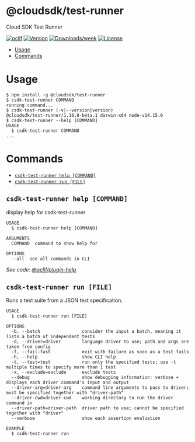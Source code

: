 @cloudsdk/test-runner
=====================

Cloud SDK Test Runner

[![oclif](https://img.shields.io/badge/cli-oclif-brightgreen.svg)](https://oclif.io)
[![Version](https://img.shields.io/npm/v/@cloudsdk/test-runner.svg)](https://npmjs.org/package/@cloudsdk/test-runner)
[![Downloads/week](https://img.shields.io/npm/dw/@cloudsdk/test-runner.svg)](https://npmjs.org/package/@cloudsdk/test-runner)
[![License](https://img.shields.io/npm/l/@cloudsdk/test-runner.svg)](https://github.com///blob/master/package.json)

<!-- toc -->
* [Usage](#usage)
* [Commands](#commands)
<!-- tocstop -->
# Usage
<!-- usage -->
```sh-session
$ npm install -g @cloudsdk/test-runner
$ csdk-test-runner COMMAND
running command...
$ csdk-test-runner (-v|--version|version)
@cloudsdk/test-runner/1.10.0-beta.1 darwin-x64 node-v14.15.0
$ csdk-test-runner --help [COMMAND]
USAGE
  $ csdk-test-runner COMMAND
...
```
<!-- usagestop -->
# Commands
<!-- commands -->
* [`csdk-test-runner help [COMMAND]`](#csdk-test-runner-help-command)
* [`csdk-test-runner run [FILE]`](#csdk-test-runner-run-file)

## `csdk-test-runner help [COMMAND]`

display help for csdk-test-runner

```
USAGE
  $ csdk-test-runner help [COMMAND]

ARGUMENTS
  COMMAND  command to show help for

OPTIONS
  --all  see all commands in CLI
```

_See code: [@oclif/plugin-help](https://github.com/oclif/plugin-help/blob/v2.2.3/src/commands/help.ts)_

## `csdk-test-runner run [FILE]`

Runs a test suite from a JSON test specification.

```
USAGE
  $ csdk-test-runner run [FILE]

OPTIONS
  -b, --batch                consider the input a batch, meaning it lists a batch of independent tests
  -d, --driver=driver        language driver to use; path and args are taken from config
  -f, --fail-fast            exit with failure as soon as a test fails
  -h, --help                 show CLI help
  -t, --test=test            run only the specified tests; use -t multiple times to specify more than 1 test
  -x, --exclude=exclude      exclude tests
  --debug                    show debugging information: verbose + displays each driver command's input and output
  --driver-arg=driver-arg    command line arguments to pass to driver; must be specified together with "driver-path"
  --driver-cwd=driver-cwd    working directory to run the driver command in
  --driver-path=driver-path  driver path to use; cannot be specified together with "driver"
  --verbose                  show each assertion evaluation

EXAMPLE
  $ csdk-test-runner run
```
<!-- commandsstop -->
